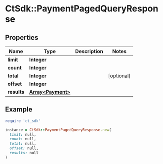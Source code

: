 # CtSdk::PaymentPagedQueryResponse

## Properties

| Name | Type | Description | Notes |
| ---- | ---- | ----------- | ----- |
| **limit** | **Integer** |  |  |
| **count** | **Integer** |  |  |
| **total** | **Integer** |  | [optional] |
| **offset** | **Integer** |  |  |
| **results** | [**Array&lt;Payment&gt;**](Payment.md) |  |  |

## Example

```ruby
require 'ct_sdk'

instance = CtSdk::PaymentPagedQueryResponse.new(
  limit: null,
  count: null,
  total: null,
  offset: null,
  results: null
)
```

